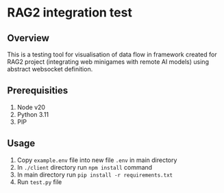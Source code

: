 # RAG2 integration test

## Overview

This is a testing tool for visualisation of data flow in framework created for RAG2 project 
(integrating web minigames with remote AI models) using abstract websocket definition.

## Prerequisities

1. Node v20
2. Python 3.11
3. PIP

## Usage

1. Copy `example.env` file into new file `.env` in main directory
2. In `./client` directory run `npm install` command
3. In main directory run `pip install -r requirements.txt`
4. Run `test.py` file